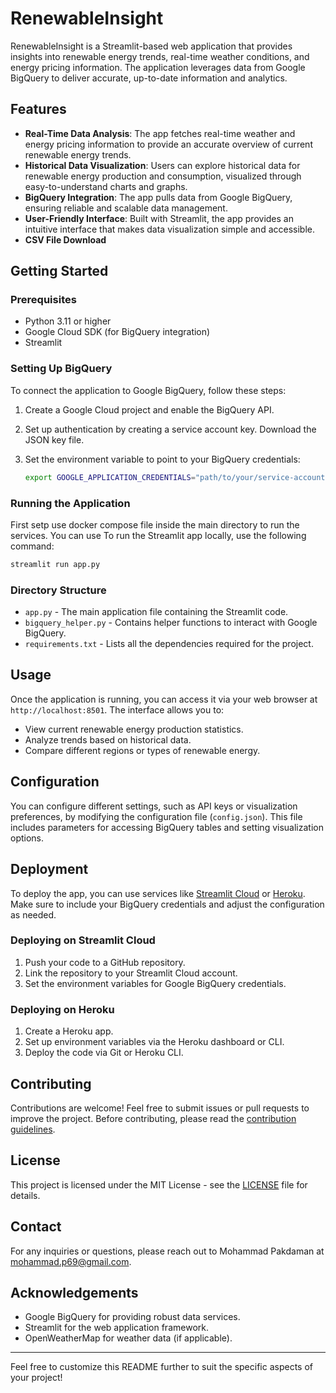 # RenewableInsight

RenewableInsight is a Streamlit-based web application that provides insights into renewable energy trends, real-time weather conditions, and energy pricing information. The application leverages data from Google BigQuery to deliver accurate, up-to-date information and analytics.

## Features

- **Real-Time Data Analysis**: The app fetches real-time weather and energy pricing information to provide an accurate overview of current renewable energy trends.
- **Historical Data Visualization**: Users can explore historical data for renewable energy production and consumption, visualized through easy-to-understand charts and graphs.
- **BigQuery Integration**: The app pulls data from Google BigQuery, ensuring reliable and scalable data management.
- **User-Friendly Interface**: Built with Streamlit, the app provides an intuitive interface that makes data visualization simple and accessible.
- **CSV File Download**

## Getting Started

### Prerequisites

- Python 3.11 or higher
- Google Cloud SDK (for BigQuery integration)
- Streamlit

### Setting Up BigQuery

To connect the application to Google BigQuery, follow these steps:

1. Create a Google Cloud project and enable the BigQuery API.
2. Set up authentication by creating a service account key. Download the JSON key file.
3. Set the environment variable to point to your BigQuery credentials:

   ```sh
   export GOOGLE_APPLICATION_CREDENTIALS="path/to/your/service-account-file.json"
   ```

### Running the Application

First setp use docker compose file inside the main directory to run the services.
You can use 
To run the Streamlit app locally, use the following command:

```sh
streamlit run app.py
```

### Directory Structure

- `app.py` - The main application file containing the Streamlit code.
- `bigquery_helper.py` - Contains helper functions to interact with Google BigQuery.
- `requirements.txt` - Lists all the dependencies required for the project.

## Usage

Once the application is running, you can access it via your web browser at `http://localhost:8501`. The interface allows you to:

- View current renewable energy production statistics.
- Analyze trends based on historical data.
- Compare different regions or types of renewable energy.

## Configuration

You can configure different settings, such as API keys or visualization preferences, by modifying the configuration file (`config.json`). This file includes parameters for accessing BigQuery tables and setting visualization options.

## Deployment

To deploy the app, you can use services like [Streamlit Cloud](https://streamlit.io/cloud) or [Heroku](https://www.heroku.com/). Make sure to include your BigQuery credentials and adjust the configuration as needed.

### Deploying on Streamlit Cloud

1. Push your code to a GitHub repository.
2. Link the repository to your Streamlit Cloud account.
3. Set the environment variables for Google BigQuery credentials.

### Deploying on Heroku

1. Create a Heroku app.
2. Set up environment variables via the Heroku dashboard or CLI.
3. Deploy the code via Git or Heroku CLI.

## Contributing

Contributions are welcome! Feel free to submit issues or pull requests to improve the project. Before contributing, please read the [contribution guidelines](CONTRIBUTING.md).

## License

This project is licensed under the MIT License - see the [LICENSE](LICENSE) file for details.

## Contact

For any inquiries or questions, please reach out to Mohammad Pakdaman at [mohammad.p69@gmail.com](mailto:mohammad.p69@gmail.com).

## Acknowledgements

- Google BigQuery for providing robust data services.
- Streamlit for the web application framework.
- OpenWeatherMap for weather data (if applicable).

---

Feel free to customize this README further to suit the specific aspects of your project!

